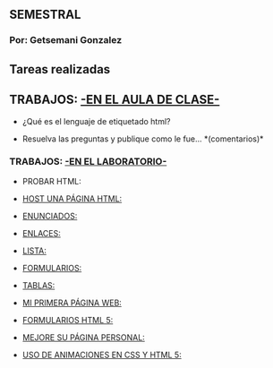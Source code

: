 <html>
<h2>SEMESTRAL</h2>
<p/>

<h3>Por: Getsemani Gonzalez</h3>
<p/>

<h2>Tareas realizadas</h2>
<p/>

<h2>TRABAJOS: <u>-EN EL AULA DE CLASE-</u></h2>
<p/>
<ul><li>¿Qué es el lenguaje de etiquetado html?</li></ul>
<p/>
<ul><li>Resuelva las preguntas y publique como le fue... *(comentarios)*</li></ul>
<p/>


<h3>TRABAJOS: <u>-EN EL LABORATORIO-</u></h3>
<p/>
<ul><li>PROBAR HTML: <strong><a href="https://www.w3schools.com/code/tryit.asp?filename=G8G4420TMRC2"></strong></ul>
<ul><li>HOST UNA PÁGINA HTML: <strong><a href="https://getsemani-gonzalez.github.io/About-Getsy/"></strong></ul>
<ul><li>ENUNCIADOS: <strong><a href="https://www.w3schools.com/code/tryit.asp?filename=G8A76VU5A5XO"></strong></ul>
<ul><li>ENLACES: <strong><a href="https://www.w3schools.com/code/tryit.asp?filename=G8G3DWMU6DNM"></strong></ul>
<ul><li>LISTA: <strong><a href="https://www.w3schools.com/code/tryit.asp?filename=G8GBOTEWV05S"></strong></ul> 
<ul><li>FORMULARIOS: <strong><a href="https://www.w3schools.com/code/tryit.asp?filename=G8IAILCXHVEU"></strong></ul> 
<ul><li>TABLAS: <strong><a href="https://www.w3schools.com/code/tryit.asp?filename=G8PCSGJNCR1G"></strong></ul> 
<ul><li>MI PRIMERA PÁGINA WEB: <strong><a href="https://getsemani-gonzalez.github.io/About-Getsy/"></strong></ul>  
<ul><li>FORMULARIOS HTML 5: <strong><a href="https://getsemani-gonzalez.github.io/Formulario-de-datos/"></strong></ul> 
<ul><li>MEJORE SU PÁGINA PERSONAL: <strong><a href="https://getsemani-gonzalez.github.io/Geo-Locations/"></strong></ul> 
<ul><li>USO DE ANIMACIONES EN CSS Y HTML 5: <strong><a href="https://getsemani-gonzalez.github.io/Getsemani-GGC/"></strong></ul> 
